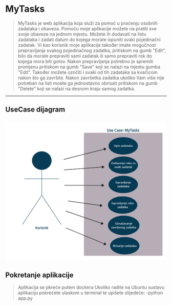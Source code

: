 # MyTasks
> MyTasks je web aplikacija koja služi za pomoć u praćenju osobnih zadataka i obaveza. Pomoću moje aplikacije možete na pratiti sve svoje obaveze na jednom mjestu. Možete ih dodavati na listu zadataka i zadati datum do kojega morate ispuniti svaki pojedinačni zadatak. Vi kao korisnik moje aplikacije također imate mogučnost prepravljanja svakog pojedinačnog zadatka, pritiskom na gumb "Edit", bilo da morate prepraviti sami zadatak ili samo prepraviti rok do kojega mora biti gotov. Nakon prepravljanja potrebno je spremiti promjenu pritiskom na gumb "Save" koji se nalazi na mjestu gumba "Edit". Također možete oznčiti i svaki od tih zadataka sa kvačicom nakon što ga završite. Nakon završetka zadatka ukoliko Vam više nije potreban na listi moete ga jednostavno obrisati pritiskom na gumb "Delete" koji se nalazi na desnom kraju samog zadatka.
-------
## UseCase dijagram
![UseCase Dijagram](https://github.com/LanaPavlic/MyTasks/blob/main/UseCase%20Dijagram.png)
-----
## Pokretanje aplikacije
> Aplikacija se pkreće putem dockera
> Ukoliko radite na Ubuntu sustavu aplikaciju pokrećete ulaskom u terminal te upišete slijedeće:   -python app.py
